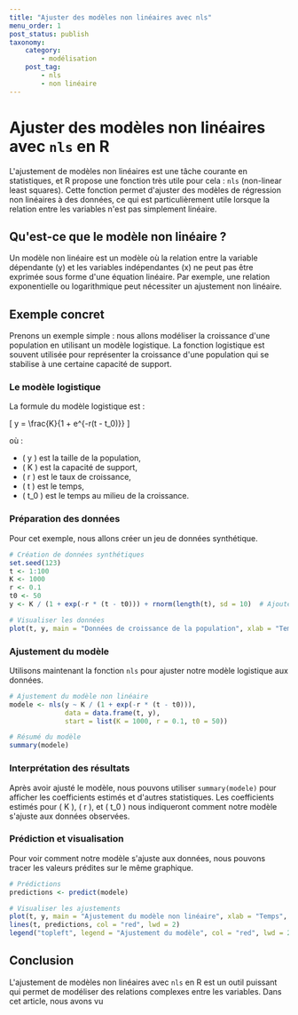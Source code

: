 ```yaml
---
title: "Ajuster des modèles non linéaires avec nls"
menu_order: 1
post_status: publish
taxonomy:
    category:
        - modélisation
    post_tag:
        - nls
        - non linéaire
---
```


# Ajuster des modèles non linéaires avec `nls` en R

L'ajustement de modèles non linéaires est une tâche courante en statistiques, et R propose une fonction très utile pour cela : `nls` (non-linear least squares). Cette fonction permet d'ajuster des modèles de régression non linéaires à des données, ce qui est particulièrement utile lorsque la relation entre les variables n'est pas simplement linéaire.

## Qu'est-ce que le modèle non linéaire ?

Un modèle non linéaire est un modèle où la relation entre la variable dépendante (y) et les variables indépendantes (x) ne peut pas être exprimée sous forme d'une équation linéaire. Par exemple, une relation exponentielle ou logarithmique peut nécessiter un ajustement non linéaire.

## Exemple concret

Prenons un exemple simple : nous allons modéliser la croissance d'une population en utilisant un modèle logistique. La fonction logistique est souvent utilisée pour représenter la croissance d'une population qui se stabilise à une certaine capacité de support.

### Le modèle logistique

La formule du modèle logistique est :

\[ y = \frac{K}{1 + e^{-r(t - t_0)}} \]

où :
- \( y \) est la taille de la population,
- \( K \) est la capacité de support,
- \( r \) est le taux de croissance,
- \( t \) est le temps,
- \( t_0 \) est le temps au milieu de la croissance.

### Préparation des données

Pour cet exemple, nous allons créer un jeu de données synthétique.

```r
# Création de données synthétiques
set.seed(123)
t <- 1:100
K <- 1000
r <- 0.1
t0 <- 50
y <- K / (1 + exp(-r * (t - t0))) + rnorm(length(t), sd = 10)  # Ajouter un bruit aléatoire

# Visualiser les données
plot(t, y, main = "Données de croissance de la population", xlab = "Temps", ylab = "Population")
```

### Ajustement du modèle

Utilisons maintenant la fonction `nls` pour ajuster notre modèle logistique aux données.

```r
# Ajustement du modèle non linéaire
modele <- nls(y ~ K / (1 + exp(-r * (t - t0))), 
              data = data.frame(t, y), 
              start = list(K = 1000, r = 0.1, t0 = 50))

# Résumé du modèle
summary(modele)
```

### Interprétation des résultats

Après avoir ajusté le modèle, nous pouvons utiliser `summary(modele)` pour afficher les coefficients estimés et d'autres statistiques. Les coefficients estimés pour \( K \), \( r \), et \( t_0 \) nous indiqueront comment notre modèle s'ajuste aux données observées.

### Prédiction et visualisation

Pour voir comment notre modèle s'ajuste aux données, nous pouvons tracer les valeurs prédites sur le même graphique.

```r
# Prédictions
predictions <- predict(modele)

# Visualiser les ajustements
plot(t, y, main = "Ajustement du modèle non linéaire", xlab = "Temps", ylab = "Population")
lines(t, predictions, col = "red", lwd = 2)
legend("topleft", legend = "Ajustement du modèle", col = "red", lwd = 2)
```

## Conclusion

L'ajustement de modèles non linéaires avec `nls` en R est un outil puissant qui permet de modéliser des relations complexes entre les variables. Dans cet article, nous avons vu

